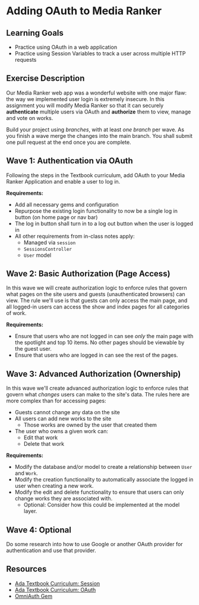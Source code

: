 # Adding OAuth to Media Ranker

## Learning Goals
- Practice using OAuth in a web application
- Practice using Session Variables to track a user across multiple HTTP requests

## Exercise Description
Our Media Ranker web app was a wonderful website with one major flaw: the way we implemented user login is extremely insecure.  In this assignment you will modify Media Ranker so that it can securely **authenticate** multiple users via OAuth and **authorize** them to view, manage and vote on works.

Build your project using _branches_, with at least _one branch_ per wave.  As you finish a wave merge the changes into the main branch. You shall submit one pull request at the end once you are complete.

## Wave 1: Authentication via OAuth

Following the steps in the Textbook curriculum, add OAuth to your Media Ranker Application and enable a user to log in.

**Requirements:**
- Add all necessary gems and configuration
- Repurpose the existing login functionality to now be a single log in button (on home page or nav bar)
- The log in button shall turn in to a log out button when the user is logged in
- All other requirements from in-class notes apply:
  - Managed via `session`
  - `SessionsController`
  - `User` model


## Wave 2: Basic Authorization (Page Access)

In this wave we will create authorization logic to enforce rules that govern what pages on the site users and guests (unauthenticated browsers) can view. The rule we'll use is that guests can only access the main page, and all logged-in users can access the show and index pages for all categories of work.

**Requirements:**
-  Ensure that users who are not logged in can see *only* the main page with the spotlight and top 10 items. No other pages should be viewable by the guest user.
-  Ensure that users who are logged in can see the rest of the pages.


## Wave 3: Advanced Authorization (Ownership)

In this wave we'll create advanced authorization logic to enforce rules that govern what _changes_ users can make to the site's data. The rules here are more complex than for accessing pages:
- Guests cannot change any data on the site
- All users can add new works to the site
  - Those works are owned by the user that created them
- The user who owns a given work can:
  - Edit that work
  - Delete that work

**Requirements:**
- Modify the database and/or model to create a relationship between `User` and `Work`.
- Modify the creation functionality to automatically associate the logged in user when creating a new work.
- Modify the edit and delete functionality to ensure that users can only change works they are associated with.
  - Optional: Consider how this could be implemented at the model layer.

## Wave 4: Optional
Do some research into how to use Google or another OAuth provider for authentication and use that provider.   

## Resources
-  [Ada Textbook Curriculum: Session](https://github.com/Ada-Developers-Academy/textbook-curriculum/blob/master/09-intermediate-rails/session.md)
- [Ada Textbook Curriculum: OAuth](https://github.com/Ada-Developers-Academy/textbook-curriculum/blob/master/09-intermediate-rails/oauth.md)
-  [OmniAuth Gem](https://github.com/omniauth/omniauth)
